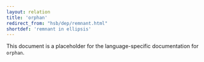 ```yaml
---
layout: relation
title: 'orphan'
redirect_from: "hsb/dep/remnant.html"
shortdef: 'remnant in ellipsis'
---
```


This document is a placeholder for the language-specific documentation
for `orphan`.
